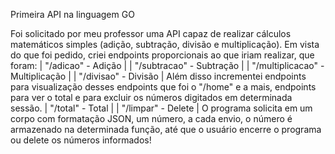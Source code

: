 Primeira API na linguagem GO



Foi solicitado por meu professor uma API capaz de realizar cálculos matemáticos simples (adição, subtração, divisão e multiplicação).
Em vista do que foi pedido, criei endpoints proporcionais ao que iriam realizar, que foram:
|  "/adicao" - Adição                |
|  "/subtracao" - Subtração          |
|  "/multiplicacao" - Multiplicação  |
|  "/divisao" - Divisão              |
Além disso incrementei endpoints para visualização desses endpoints que foi o "/home" e a mais, endpoints para ver o total e para excluir os números digitados em determinada sessão.
|  "/total" - Total                  |
|  "/limpar" - Delete                |
O programa solicita em um corpo com formatação JSON, um número, a cada envio, o número é armazenado na determinada função, até que o usuário encerre o programa ou delete os números informados!
